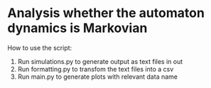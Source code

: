 # Analysis whether the automaton dynamics is Markovian

How to use the script:

1. Run simulations.py to generate output as text files in out
2. Run formatting.py to transfom the text files into a csv
3. Run main.py to generate plots with relevant data name
